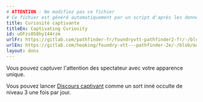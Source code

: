 ```yaml
---
# ATTENTION : Ne modifiez pas ce fichier
# Ce fichier est généré automatiquement par un script d'après les données du module Foundry VTT officiel et de sa traduction
title: Curiosité captivante
titleEn: Captivating Curiosity
id: uOFzs058hy144rzm
urlFr: https://gitlab.com/pathfinder-fr/foundryvtt-pathfinder2-fr/-/blob/master/data/feats/uOFzs058hy144rzm.htm
urlEn: https://gitlab.com/hooking/foundry-vtt---pathfinder-2e/-/blob/master/packs/data/feats.db/captivating-curiosity.json
layout: dons
---
```

Vous pouvez captuver l'attention des spectateur avec votre apparence unique.

Vous pouvez lancer [Discours captivant](../sorts/discours-captivant.md) comme un sort inné occulte de niveau 3 une fois par jour.
